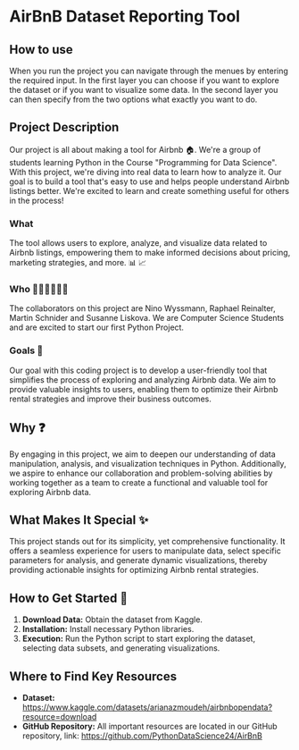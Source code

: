 # AirBnB Dataset Reporting Tool

## How to use
When you run the project you can navigate through the menues by entering the required input. In the first layer you can choose if you want to explore the dataset or if you want to visualize some data. In the second layer you can then specify from the two options what exactly you want to do.

## Project Description
Our project is all about making a tool for Airbnb 🏠. We're a group of students learning Python in the Course "Programming for Data Science". With this project, we're diving into real data to learn how to analyze it. Our goal is to build a tool that's easy to use and helps people understand Airbnb listings better. We're excited to learn and create something useful for others in the process!

### What
The tool allows users to explore, analyze, and visualize data related to Airbnb listings, empowering them to make informed decisions about pricing, marketing strategies, and more. 📊 📈

### Who 🧑🏻‍💻👩🏻‍💻
The collaborators on this project are Nino Wyssmann, Raphael Reinalter, Martin Schnider and Susanne Liskova. We are Computer Science Students and are excited to start our first Python Project.

### Goals 🥅
Our goal with this coding project is to develop a user-friendly tool that simplifies the process of exploring and analyzing Airbnb data. We aim to provide valuable insights to users, enabling them to optimize their Airbnb rental strategies and improve their business outcomes.

## Why ❓
By engaging in this project, we aim to deepen our understanding of data manipulation, analysis, and visualization techniques in Python. Additionally, we aspire to enhance our collaboration and problem-solving abilities by working together as a team to create a functional and valuable tool for exploring Airbnb data.

## What Makes It Special ✨
This project stands out for its simplicity, yet comprehensive functionality. It offers a seamless experience for users to manipulate data, select specific parameters for analysis, and generate dynamic visualizations, thereby providing actionable insights for optimizing Airbnb rental strategies.

## How to Get Started 🚀
1. **Download Data:** Obtain the dataset from Kaggle.
2. **Installation:** Install necessary Python libraries.
3. **Execution:** Run the Python script to start exploring the dataset, selecting data subsets, and generating visualizations.

## Where to Find Key Resources
- **Dataset:** https://www.kaggle.com/datasets/arianazmoudeh/airbnbopendata?resource=download
- **GitHub Repository:** All important resources are located in our GitHub repository, link: https://github.com/PythonDataScience24/AirBnB

